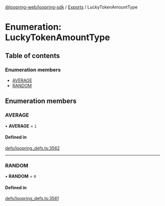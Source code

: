 [@loopring-web/loopring-sdk](../README.md) / [Exports](../modules.md) / LuckyTokenAmountType

# Enumeration: LuckyTokenAmountType

## Table of contents

### Enumeration members

- [AVERAGE](LuckyTokenAmountType.md#average)
- [RANDOM](LuckyTokenAmountType.md#random)

## Enumeration members

### AVERAGE

• **AVERAGE** = `1`

#### Defined in

[defs/loopring_defs.ts:3562](https://github.com/Loopring/loopring_sdk/blob/6d0be7c/src/defs/loopring_defs.ts#L3562)

___

### RANDOM

• **RANDOM** = `0`

#### Defined in

[defs/loopring_defs.ts:3561](https://github.com/Loopring/loopring_sdk/blob/6d0be7c/src/defs/loopring_defs.ts#L3561)
